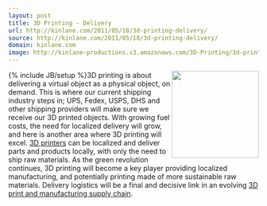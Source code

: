 ```yaml
---
layout: post
title: 3D Printing - Delivery
url: http://kinlane.com/2011/05/18/3d-printing-delivery/
source: http://kinlane.com/2011/05/18/3d-printing-delivery/
domain: kinlane.com
image: http://kinlane-productions.s3.amazonaws.com/3D-Printing/3d-printing-delivery.jpg
---
```

{% include JB/setup %}<img class="c1" src="http://kinlane-productions.s3.amazonaws.com/3D-Printing/3d-printing-delivery.jpg" alt="" width="175" align="right" />3D printing is about delivering a virtual object as a physical object, on demand. This is where our current shipping industry steps in; UPS, Fedex, USPS, DHS and other shipping providers will make sure we receive our 3D printed objects. With growing fuel costs, the need for localized delivery will grow, and here is another area where 3D printing will excel. <a title="3D Printers" href="http://www.kinlane.com/2011/05/3d-printers-printers/">3D printers</a> can be localized and deliver parts and products locally, with only the need to ship raw materials. As the green revolution continues, 3D printing will become a key player providing localized manufacturing, and potentially printing made of more sustainable raw materials. Delivery logistics will be a final and decisive link in an evolving <a title="3D print and manufacturing supply chain" href="http://www.kinlane.com/2011/05/3d-printing-and-manufacturing-supply-chain/">3D print and manufacturing supply chain</a>.